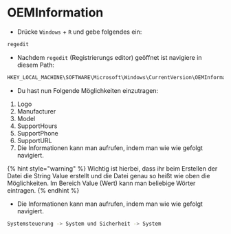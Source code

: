 # OEMInformation

* Drücke `Windows` + `R` und gebe folgendes ein:

```bash
regedit
```

* Nachdem `regedit` (Registrierungs editor) geöffnet ist navigiere in diesem Path:

```bash
HKEY_LOCAL_MACHINE\SOFTWARE\Microsoft\Windows\CurrentVersion\OEMInformation
```

* Du hast nun Folgende Möglichkeiten einzutragen:

1. Logo
2. Manufacturer
3. Model
4. SupportHours
5. SupportPhone
6. SupportURL
7. Die Informationen kann man aufrufen, indem man wie wie gefolgt navigiert.

{% hint style="warning" %}
Wichtig ist hierbei, dass ihr beim Erstellen der Datei die String Value erstellt und die Datei genau so heißt wie oben die Möglichkeiten. Im Bereich Value (Wert) kann man beliebige Wörter eintragen.
{% endhint %}

* Die Informationen kann man aufrufen, indem man wie wie gefolgt navigiert.

```bash
Systemsteuerung -> System und Sicherheit -> System
```
